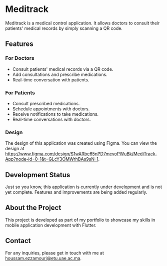 # Meditrack

Meditrack is a medical control application. It allows doctors to consult their patients' medical records by simply scanning a QR code.

## Features

### For Doctors
- Consult patients' medical records via a QR code.
- Add consultations and prescribe medications.
- Real-time conversation with patients.

### For Patients
- Consult prescribed medications.
- Schedule appointments with doctors.
- Receive notifications to take medications.
- Real-time conversations with doctors.

### Design

The design of this application was created using Figma. You can view the design at https://www.figma.com/design/S1wARbe65nPD7mcvoPWuBk/MediTrack-App?node-id=0-1&t=GLcY3OMWrhBAs9sN-1.

## Development Status

Just so you know, this application is currently under development and is not yet complete. Features and improvements are being added regularly.

## About the Project

This project is developed as part of my portfolio to showcase my skills in mobile application development with Flutter.

## Contact

For any inquiries, please get in touch with me at houssam.ezzamouri@etu.uae.ac.ma.

